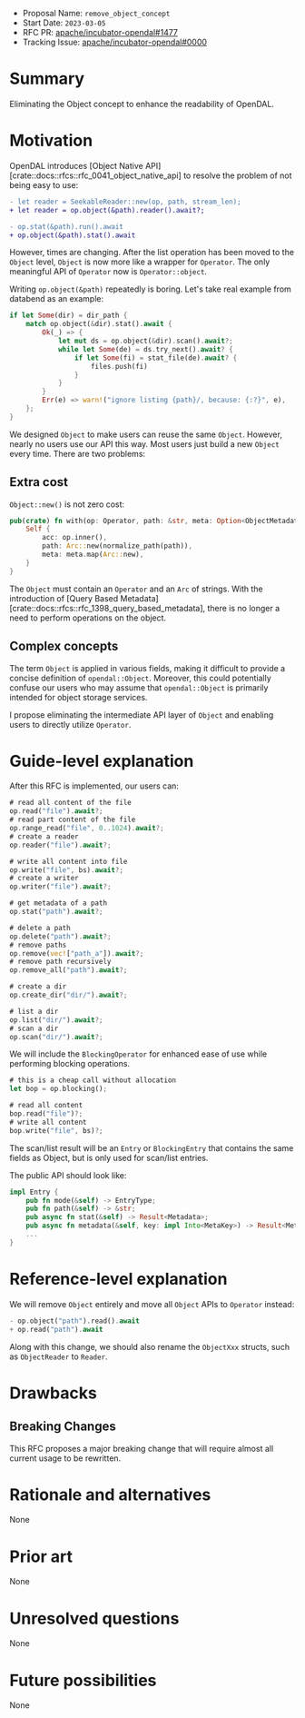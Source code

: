 - Proposal Name: `remove_object_concept`
- Start Date: `2023-03-05`
- RFC PR: [apache/incubator-opendal#1477](https://github.com/apache/incubator-opendal/pull/1477)
- Tracking Issue: [apache/incubator-opendal#0000](https://github.com/apache/incubator-opendal/issues/0000)

# Summary

Eliminating the Object concept to enhance the readability of OpenDAL.

# Motivation

OpenDAL introduces [Object Native API][crate::docs::rfcs::rfc_0041_object_native_api] to resolve the problem of not being easy to use:

```diff
- let reader = SeekableReader::new(op, path, stream_len);
+ let reader = op.object(&path).reader().await?;

- op.stat(&path).run().await
+ op.object(&path).stat().await
```

However, times are changing. After the list operation has been moved to the `Object` level, `Object` is now more like a wrapper for `Operator`. The only meaningful API of `Operator` now is `Operator::object`.

Writing `op.object(&path)` repeatedly is boring. Let's take real example from databend as an example:

```rust
if let Some(dir) = dir_path {
    match op.object(&dir).stat().await {
        Ok(_) => {
            let mut ds = op.object(&dir).scan().await?;
            while let Some(de) = ds.try_next().await? {
                if let Some(fi) = stat_file(de).await? {
                    files.push(fi)
                }
            }
        }
        Err(e) => warn!("ignore listing {path}/, because: {:?}", e),
    };
}
```

We designed `Object` to make users can reuse the same `Object`. However, nearly no users use our API this way. Most users just build a new `Object` every time. There are two problems:

## Extra cost

`Object::new()` is not zero cost:

```rust
pub(crate) fn with(op: Operator, path: &str, meta: Option<ObjectMetadata>) -> Self {
    Self {
        acc: op.inner(),
        path: Arc::new(normalize_path(path)),
        meta: meta.map(Arc::new),
    }
}
```

The `Object` must contain an `Operator` and an `Arc` of strings. With the introduction of [Query Based Metadata][crate::docs::rfcs::rfc_1398_query_based_metadata], there is no longer a need to perform operations on the object.

## Complex concepts

The term `Object` is applied in various fields, making it difficult to provide a concise definition of `opendal::Object`. Moreover, this could potentially confuse our users who may assume that `opendal::Object` is primarily intended for object storage services.

I propose eliminating the intermediate API layer of `Object` and enabling users to directly utilize `Operator`.

# Guide-level explanation

After this RFC is implemented, our users can:

```rust
# read all content of the file
op.read("file").await?;
# read part content of the file
op.range_read("file", 0..1024).await?;
# create a reader
op.reader("file").await?;

# write all content into file
op.write("file", bs).await?;
# create a writer
op.writer("file").await?;

# get metadata of a path
op.stat("path").await?;

# delete a path
op.delete("path").await?;
# remove paths
op.remove(vec!["path_a"]).await?;
# remove path recursively
op.remove_all("path").await?;

# create a dir
op.create_dir("dir/").await?;

# list a dir
op.list("dir/").await?;
# scan a dir
op.scan("dir/").await?;
```

We will include the `BlockingOperator` for enhanced ease of use while performing blocking operations.

```rust
# this is a cheap call without allocation
let bop = op.blocking();

# read all content
bop.read("file")?;
# write all content
bop.write("file", bs)?;
```

The scan/list result will be an `Entry` or `BlockingEntry` that contains the same fields as Object, but is only used for scan/list entries.

The public API should look like:

```rust
impl Entry {
    pub fn mode(&self) -> EntryType;
    pub fn path(&self) -> &str;
    pub async fn stat(&self) -> Result<Metadata>;
    pub async fn metadata(&self, key: impl Into<MetaKey>) -> Result<Metadata>;
    ...
}
```

# Reference-level explanation

We will remove `Object` entirely and move all `Object` APIs to `Operator` instead:

```rust
- op.object("path").read().await
+ op.read("path").await
```

Along with this change, we should also rename the `ObjectXxx` structs, such as `ObjectReader` to `Reader`.

# Drawbacks

## Breaking Changes

This RFC proposes a major breaking change that will require almost all current usage to be rewritten.

# Rationale and alternatives

None

# Prior art

None

# Unresolved questions

None

# Future possibilities

None
